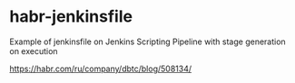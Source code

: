# habr-jenkinsfile
Example of jenkinsfile on Jenkins Scripting Pipeline with stage generation on execution

https://habr.com/ru/company/dbtc/blog/508134/
